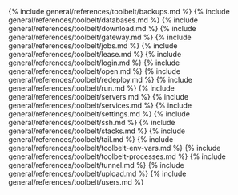 {% include general/references/toolbelt/backups.md %}
{% include general/references/toolbelt/databases.md %}
{% include general/references/toolbelt/download.md %}
{% include general/references/toolbelt/gateway.md %}
{% include general/references/toolbelt/jobs.md %}
{% include general/references/toolbelt/lease.md %}
{% include general/references/toolbelt/login.md %}
{% include general/references/toolbelt/open.md %}
{% include general/references/toolbelt/redeploy.md %}
{% include general/references/toolbelt/run.md %}
{% include general/references/toolbelt/servers.md %}
{% include general/references/toolbelt/services.md %}
{% include general/references/toolbelt/settings.md %}
{% include general/references/toolbelt/ssh.md %}
{% include general/references/toolbelt/stacks.md %}
{% include general/references/toolbelt/tail.md %}
{% include general/references/toolbelt/toolbelt-env-vars.md %}
{% include general/references/toolbelt/toolbelt-processes.md %}
{% include general/references/toolbelt/tunnel.md %}
{% include general/references/toolbelt/upload.md %}
{% include general/references/toolbelt/users.md %}
